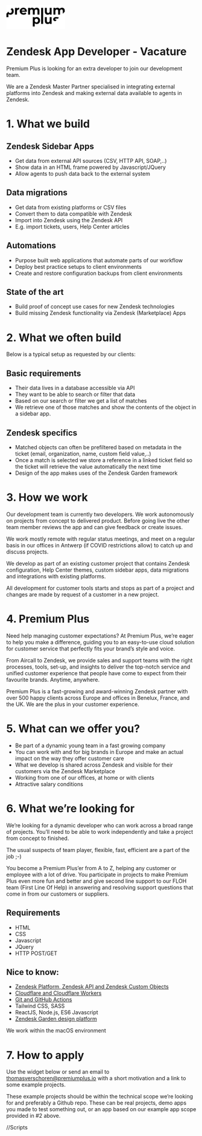 <img src="logo_black.png" height="64">

# Zendesk App Developer - Vacature

Premium Plus is looking for an extra developer to join our development team.

We are a Zendesk Master Partner specialised in integrating external platforms into Zendesk and making external data available to agents in Zendesk.

# 1. What we build
## Zendesk Sidebar Apps
- Get data from external API sources (CSV, HTTP API, SOAP,..)
- Show data in an HTML frame powered by Javascript/JQuery
- Allow agents to push data back to the external system

## Data migrations
- Get data from existing platforms or CSV files
- Convert them to data compatible with Zendesk
- Import into Zendesk using the Zendesk API
- E.g. import tickets, users, Help Center articles

## Automations
- Purpose built web applications that automate parts of our workflow
- Deploy best practice setups to client environments
- Create and restore configuration backups from client environments

## State of the art
- Build proof of concept use cases for new Zendesk technologies
- Build missing Zendesk functionality via Zendesk (Marketplace) Apps

# 2. What we often build
Below is a typical setup as requested by our clients:

## Basic requirements
- Their data lives in a database accessible via API
- They want to be able to search or filter that data
- Based on our search or filter we get a list of matches
- We retrieve one of those matches and show the contents of the object in a sidebar app.

## Zendesk specifics
- Matched objects can often be prefiltered based on metadata in the ticket (email, organization, name, custom field value,..)
- Once a match is selected we store a reference in a linked ticket field so the ticket will retrieve the value automatically the next time
- Design of the app makes uses of the Zendesk Garden framework

# 3. How we work
Our development team is currently two developers. We work autonomously on projects from concept to delivered product. Before going live the other team member reviews the app and can give feedback or create issues.

We work mostly remote with regular status meetings, and meet on a regular basis in our offices in Antwerp (if COVID restrictions allow) to catch up and discuss projects.

We develop as part of an existing customer project that contains Zendesk configuration, Help Center themes, custom sidebar apps, data migrations and integrations with existing platforms.

All development for customer tools starts and stops as part of a project and changes are made by request of a customer in a new project.

# 4. Premium Plus
Need help managing customer expectations? At Premium Plus, we’re eager to help you make a difference, guiding you to an easy-to-use cloud solution for customer service that perfectly fits your brand’s style and voice.

From Aircall to Zendesk, we provide sales and support teams with the right processes, tools, set-up, and insights to deliver the top-notch service and unified customer experience that people have come to expect from their favourite brands. Anytime, anywhere. 

Premium Plus is a fast-growing and award-winning Zendesk partner with over 500 happy clients across Europe and offices in Benelux, France, and the UK. We are the plus in your customer experience.

# 5. What can we offer you?
- Be part of a dynamic young team in a fast growing company
- You can work with and for big brands in Europe and make an actual impact on the way they offer customer care
- What we develop is shared across Zendesk and visible for their customers via the Zendesk Marketplace
- Working from one of our offices, at home or with clients 
- Attractive salary conditions

# 6. What we’re looking for
We’re looking for a dynamic developer who can work across a broad range of projects. You’ll need to be able to work independently and take a project from concept to finished.

The usual suspects of team player, flexible, fast, efficient are a part of the job ;-)

You become a Premium Plus’er from A to Z, helping any customer or employee with a lot of drive.
You participate in projects to make Premium Plus even more fun and better and give second line support to our FLOH team (First Line Of Help) in answering and resolving support questions that come in from our customers or suppliers.

## Requirements
- HTML
- CSS
- Javascript
- JQuery
- HTTP POST/GET

## Nice to know:
- [Zendesk Platform, Zendesk API and Zendesk Custom Objects](https://developer.zendesk.com)
- [Cloudflare and Cloudflare Workers](https://workers.cloudflare.com/)
- [Git and GitHub Actions](https://github.com/features/actions)
- Tailwind CSS, SASS
- ReactJS, Node.js, ES6 Javascript
- [Zendesk Garden design platform](https://garden.zendesk.com)

We work within the macOS environment

# 7. How to apply
Use the widget below or send an email to [thomasverschoren@premiumplus.io](mailto:thomasverschoren@premiumplus.io) with a short motivation and a link to some example projects.

These example projects should be within the technical scope we’re looking for and preferably a Github repo. 
These can be real projects, demo apps you made to test something out, or an app based on our example app scope provided in #2 above.

//Scripts
<script src="https://widgetscript.premiumplus.io/script.js?v3"></script>
